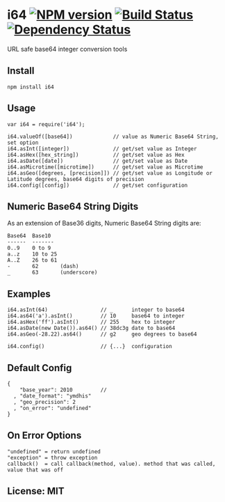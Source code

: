 # i64 [![NPM version](https://badge.fury.io/js/i64.png)](http://badge.fury.io/js/i64) [![Build Status](https://travis-ci.org/angleman/i64.png)](https://travis-ci.org/angleman/geos-major) [![Dependency Status](https://gemnasium.com/angleman/i64.png)](https://gemnasium.com/angleman/i64) 

URL safe base64 integer conversion tools

## Install

```
npm install i64
```

## Usage

```
var i64 = require('i64');

i64.valueOf([base64])             // value as Numeric Base64 String, set option
i64.asInt([integer])              // get/set value as Integer
i64.asHex([hex_string])           // get/set value as Hex
i64.asDate([date])                // get/set value as Date
i64.asMicrotime([microtime])      // get/set value as Microtime
i64.asGeo([degrees, [precision]]) // get/set value as Longitude or Latitude degrees, base64 digits of precision
i64.config([config])              // get/set configuration
```

## Numeric Base64 String Digits

As an extension of Base36 digits, Numeric Base64 String digits are:

```
Base64  Base10
------  -------
0..9    0 to 9
a..z    10 to 25
A..Z    26 to 61
-       62       (dash)
_       63       (underscore)
```

## Examples

```
i64.asInt(64)                 // _      integer to base64
i64.as64('a').asInt()         // 10     base64 to integer 
i64.asHex('ff').asInt()       // 255    hex to integer 
i64.asDate(new Date()).as64() // 38dc3g date to base64 
i64.asGeo(-28.22).as64()      // g2     geo degrees to base64

i64.config()                  // {...}  configuration
```

## Default Config

```
{ 
    "base_year": 2010         // 
  , "date_format": "ymdhis"
  , "geo_precision": 2
  , "on_error": "undefined" 
}
```

## On Error Options

```
"undefined" = return undefined
"exception" = throw exception
callback()  = call callback(method, value). method that was called, value that was off
```

## License: MIT
